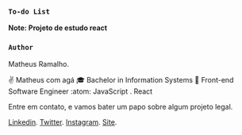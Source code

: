 
### `To-do List`

**Note: Projeto de estudo react**

### `Author`

Matheus Ramalho.

:v: Matheus com agá
:mortar_board: Bachelor in Information Systems
:rocket: Front-end Software Engineer
:atom: JavaScript . React

Entre em contato, e vamos bater um papo sobre algum projeto legal.

[Linkedin](https://www.linkedin.com/in/theuramalhoo).
[Twitter](https://twitter.com/theu_ramalho).
[Instagram](https://instagram.com/theu_ramalhoo/).
[Site](https://matheusramalho.dev).
